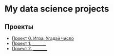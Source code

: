 # My data science projects

## Проекты

* [Проект 0. Игра: Угадай число](https://github.com/rodriges24gone/SkillfactoryDS)
* [Проект 1. _______](_____)
* [Проект 2. _______](_____)
